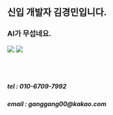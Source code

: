 
<h2>신입 개발자 김경민입니다.</h2>

<h3>AI가 무섭네요.</h3>

  <a href="https://oceanic-ghost-108.notion.site/my-notion-3ca13f3cda604aac98ee339eb0a84ee2?pvs=4" target="_blank"><img src="https://img.shields.io/badge/Notion-#000000?style=for-the-badge&logo=notion&logoColor=white"></a>
  <img src="https://img.shields.io/badge/Python-3776AB?style=for-the-badge&logo=Python&logoColor=white">
  
<br><br>
<h5>tel : 010-6709-7992</h5>
<h5>email : ganggang00@kakao.com</h5>





